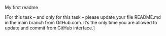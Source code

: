 My first readme


[For this task – and only for this task – please update your file README.md in the main branch from GitHub.com. It’s the only time you are allowed to update and commit from GitHub interface.]
